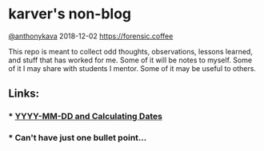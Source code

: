 # karver's non-blog
[@anthonykava](https://twitter.com/anthonykava) 2018-12-02
https://forensic.coffee

This repo is meant to collect odd thoughts, observations, lessons learned, and stuff that has worked for me.  Some of it will be notes to myself.  Some of it I may share with students I mentor.  Some of it may be useful to others.

## Links:

### * [YYYY-MM-DD and Calculating Dates](https://github.com/anthonykava/non-blog/blob/master/doc/0000.YYYY-MM-DD.and.Calculating.Dates.md)
### * Can't have just one bullet point...

